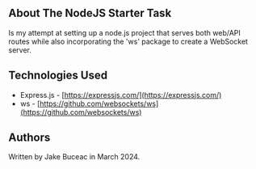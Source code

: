 ## About The NodeJS Starter Task
Is my attempt at setting up a node.js project that serves both web/API routes while also incorporating the 'ws' package to create a WebSocket server.

## Technologies Used
- Express.js - [https://expressjs.com/](https://expressjs.com/)
- ws - [https://github.com/websockets/ws](https://github.com/websockets/ws)

## Authors

Written by Jake Buceac in March 2024.
